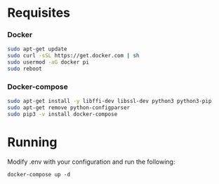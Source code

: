 # Requisites

### Docker
```bash
sudo apt-get update
sudo curl -sSL https://get.docker.com | sh
sudo usermod -aG docker pi
sudo reboot
```

### Docker-compose
```bash
sudo apt-get install -y libffi-dev libssl-dev python3 python3-pip
sudo apt-get remove python-configparser
sudo pip3 -v install docker-compose
```

# Running

Modify .env with your configuration and run the following:
```
docker-compose up -d
```